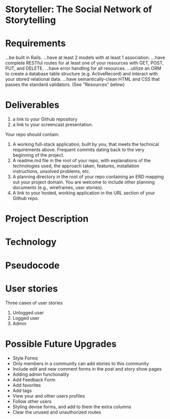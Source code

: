 # Storyteller: The Social Network of Storytelling

# Requirements
...be built in Rails.
...have at least 2 models with at least 1 association.
...have complete RESTful routes for at least one of your resources with GET, POST, PUT, and DELETE.
...have error handling for all resources.
...utilize an ORM to create a database table structure (e.g. ActiveRecord) and interact with your stored relational data.
...have semantically-clean HTML and CSS that passes the standard validators. (See "Resources" below)

# Deliverables
1. a link to your Github repository
2. a link to your screencast presentation.

Your repo should contain:
1. A working full-stack application, built by you, that meets the technical requirements above.
Frequent commits dating back to the very beginning of the project.
2. A readme.md file in the root of your repo, with explanations of the technologies used, the approach taken, features, installation instructions, unsolved problems, etc.
3. A planning directory in the root of your repo containing an ERD mapping out your project domain. You are welcome to include other planning documents (e.g., wireframes, user stories).
4. A link to your hosted, working application in the URL section of your Github repo.

# Project Description

# Technology

# Pseudocode

# User stories
Three cases of user stories
1. Unlogged user
2. Logged user
3. Admin

# Possible Future Upgrades
- Style Forms
- Only members in a community can add stories to this community
- Include edit and new comment forms in the post and story show pages
- Adding admin functionality
- Add Feedback Form
- Add favorites
- Add tags
- View your and other users profiles
- Follow other users
- Styling devise forms, and add to them the extra columns
- Clear the unused and unauthorized routes
